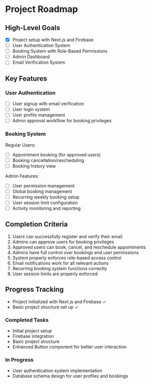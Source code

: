 # Project Roadmap

## High-Level Goals
- [x] Project setup with Next.js and Firebase
- [ ] User Authentication System
- [ ] Booking System with Role-Based Permissions
- [ ] Admin Dashboard
- [ ] Email Verification System

## Key Features

### User Authentication
- [ ] User signup with email verification
- [ ] User login system
- [ ] User profile management
- [ ] Admin approval workflow for booking privileges

### Booking System
Regular Users:
- [ ] Appointment booking (for approved users)
- [ ] Booking cancellation/rescheduling
- [ ] Booking history view

Admin Features:
- [ ] User permission management
- [ ] Global booking management
- [ ] Recurring weekly booking setup
- [ ] User session limit configuration
- [ ] Activity monitoring and reporting

## Completion Criteria
1. Users can successfully register and verify their email
2. Admins can approve users for booking privileges
3. Approved users can book, cancel, and reschedule appointments
4. Admins have full control over bookings and user permissions
5. System properly enforces role-based access control
6. Email notifications work for all relevant actions
7. Recurring booking system functions correctly
8. User session limits are properly enforced

## Progress Tracking
- Project initialized with Next.js and Firebase ✓
- Basic project structure set up ✓

### Completed Tasks
- Initial project setup
- Firebase integration
- Basic project structure
- Enhanced Button component for better user interaction

### In Progress
- User authentication system implementation
- Database schema design for user profiles and bookings
